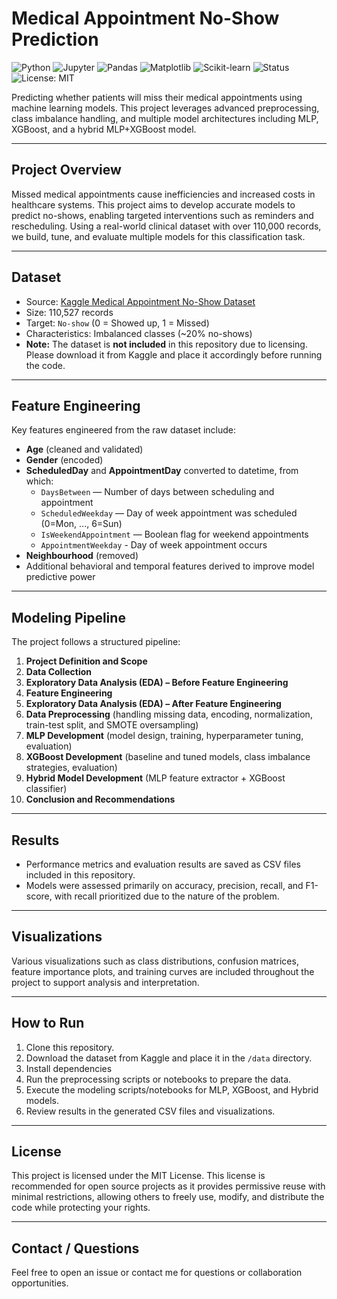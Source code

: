 # Medical Appointment No-Show Prediction

![Python](https://img.shields.io/badge/Python-3.10-blue?logo=python&logoColor=white)
![Jupyter](https://img.shields.io/badge/Jupyter-Notebook-orange?logo=jupyter&logoColor=white)
![Pandas](https://img.shields.io/badge/Pandas-Data%20Analysis-teal?logo=pandas&logoColor=white)
![Matplotlib](https://img.shields.io/badge/Matplotlib-Visualization-green?logo=plotly&logoColor=white)
![Scikit-learn](https://img.shields.io/badge/Scikit--learn-ML%20Models-f7931e?logo=scikitlearn&logoColor=white)
![Status](https://img.shields.io/badge/Status-Completed-success)
![License: MIT](https://img.shields.io/badge/License-MIT-green.svg)

Predicting whether patients will miss their medical appointments using machine learning models. This project leverages advanced preprocessing, class imbalance handling, and multiple model architectures including MLP, XGBoost, and a hybrid MLP+XGBoost model.

---

## Project Overview

Missed medical appointments cause inefficiencies and increased costs in healthcare systems. This project aims to develop accurate models to predict no-shows, enabling targeted interventions such as reminders and rescheduling. Using a real-world clinical dataset with over 110,000 records, we build, tune, and evaluate multiple models for this classification task.

---

## Dataset

- Source: [Kaggle Medical Appointment No-Show Dataset](https://www.kaggle.com/datasets/joniarroba/noshowappointments)  
- Size: 110,527 records  
- Target: `No-show` (0 = Showed up, 1 = Missed)  
- Characteristics: Imbalanced classes (~20% no-shows)  
- **Note:** The dataset is **not included** in this repository due to licensing. Please download it from Kaggle and place it accordingly before running the code.

---

## Feature Engineering

Key features engineered from the raw dataset include:

- **Age** (cleaned and validated)  
- **Gender** (encoded)  
- **ScheduledDay** and **AppointmentDay** converted to datetime, from which:  
  - `DaysBetween` — Number of days between scheduling and appointment  
  - `ScheduledWeekday` — Day of week appointment was scheduled (0=Mon, ..., 6=Sun)
  - `IsWeekendAppointment` — Boolean flag for weekend appointments
  - `AppointmentWeekday` - Day of week appointment occurs
- **Neighbourhood** (removed)  
- Additional behavioral and temporal features derived to improve model predictive power

---

## Modeling Pipeline

The project follows a structured pipeline:

1. **Project Definition and Scope**  
2. **Data Collection**  
3. **Exploratory Data Analysis (EDA) – Before Feature Engineering**  
4. **Feature Engineering**  
5. **Exploratory Data Analysis (EDA) – After Feature Engineering**  
6. **Data Preprocessing** (handling missing data, encoding, normalization, train-test split, and SMOTE oversampling)  
7. **MLP Development** (model design, training, hyperparameter tuning, evaluation)  
8. **XGBoost Development** (baseline and tuned models, class imbalance strategies, evaluation)  
9. **Hybrid Model Development** (MLP feature extractor + XGBoost classifier)  
10. **Conclusion and Recommendations**

---

## Results

- Performance metrics and evaluation results are saved as CSV files included in this repository.  
- Models were assessed primarily on accuracy, precision, recall, and F1-score, with recall prioritized due to the nature of the problem.

---

## Visualizations

Various visualizations such as class distributions, confusion matrices, feature importance plots, and training curves are included throughout the project to support analysis and interpretation.

---

## How to Run

1. Clone this repository.  
2. Download the dataset from Kaggle and place it in the `/data` directory.  
3. Install dependencies
4. Run the preprocessing scripts or notebooks to prepare the data.
5. Execute the modeling scripts/notebooks for MLP, XGBoost, and Hybrid models.
6. Review results in the generated CSV files and visualizations.

---

## License

This project is licensed under the MIT License. This license is recommended for open source projects as it provides permissive reuse with minimal restrictions, allowing others to freely use, modify, and distribute the code while protecting your rights.

---

## Contact / Questions

Feel free to open an issue or contact me for questions or collaboration opportunities.
